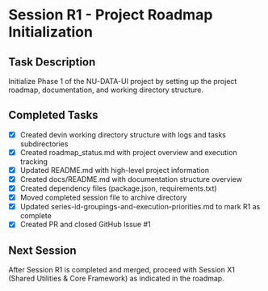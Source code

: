 # Session R1 - Project Roadmap Initialization

## Task Description
Initialize Phase 1 of the NU-DATA-UI project by setting up the project roadmap, documentation, and working directory structure.

## Completed Tasks
- [x] Created devin working directory structure with logs and tasks subdirectories
- [x] Created roadmap_status.md with project overview and execution tracking
- [x] Updated README.md with high-level project information
- [x] Created docs/README.md with documentation structure overview
- [x] Created dependency files (package.json, requirements.txt)
- [x] Moved completed session file to archive directory
- [x] Updated series-id-groupings-and-execution-priorities.md to mark R1 as complete
- [x] Created PR and closed GitHub Issue #1

## Next Session
After Session R1 is completed and merged, proceed with Session X1 (Shared Utilities & Core Framework) as indicated in the roadmap.

